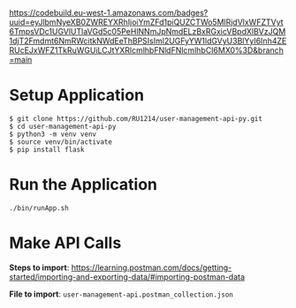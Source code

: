 https://codebuild.eu-west-1.amazonaws.com/badges?uuid=eyJlbmNyeXB0ZWREYXRhIjoiYmZFd1piQUZCTWo5MlRjdVlxWFZTVyt6TmpsVDc1UGVlUTlaVGd5c05PeHlNNmJpNmdELzBxRGxicVBpdXlBVzJQM1djT2Fmdmt6NmRWcitkNWdEeThBPSIsIml2UGFyYW1ldGVyU3BlYyI6Inh4ZERUcEJxWFZ1TkRuWGUiLCJtYXRlcmlhbFNldFNlcmlhbCI6MX0%3D&branch=main

# Setup Application
```
$ git clone https://github.com/RU1214/user-management-api-py.git
$ cd user-management-api-py
$ python3 -m venv venv
$ source venv/bin/activate
$ pip install flask
```

# Run the Application
`./bin/runApp.sh`

# Make API Calls
**Steps to import**: https://learning.postman.com/docs/getting-started/importing-and-exporting-data/#importing-postman-data

**File to import**: `user-management-api.postman_collection.json`
